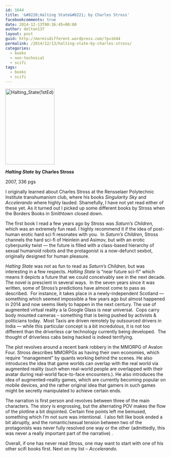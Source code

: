 ```yaml
---
id: 1644
title: '&#8220;Halting State&#8221; by Charles Stross'
facebookcomments: true
date: 2014-12-13T00:36:45+00:00
author: delton137
layout: post
guid: http://moreisdifferent.wordpress.com/?p=1644
permalink: /2014/12/13/halting-state-by-charles-stross/
categories:
  - books
  - non-technical
  - scifi
tags:
  - books
  - scifi
---
```

[<img class="  wp-image-1647 alignright" src="http://www.moreisdifferent.com/wp-content/uploads/2014/12/halting_state1sted.jpg?w=195" alt="Halting_State(1stEd)" width="153" height="236" srcset="http://www.moreisdifferent.com/wp-content/uploads/2014/12/halting_state1sted.jpg 600w, http://www.moreisdifferent.com/wp-content/uploads/2014/12/halting_state1sted-195x300.jpg 195w" sizes="(max-width: 153px) 100vw, 153px" />](http://www.moreisdifferent.com/wp-content/uploads/2014/12/halting_state1sted.jpg)

**_Halting State_**
**by Charles Stross**

2007, 336 pgs

I originally learned about Charles Stross at the Rensselaer Polytechnic Institute transhumanism club, where his books _Singularity Sky_ and _Accelerando_ where highly lauded. Shamefully, I have not yet read either of these yet. As it turned out I picked up some different books by Stross when the Borders Books in Smithtown closed down.<!--more-->

The first book I read a few years ago by Stross was _Saturn&#8217;s Children,_ which was an extremely fun read. I highly recommend it if the idea of post-human erotic hard sci fi resonates with you.  In _Saturn&#8217;s Children_, Stross channels the hard sci-fi of Heinlein and Asimov, but with an erotic cyberpunky twist &#8212; the future is filled with a class-based hierarchy of sexual humanoid robots and the protagonist is a now-defunct sexbot, originally designed for human pleasure.

_Halting State_ was not as fun to read as _Saturn&#8217;s Children,_ but was interesting in a few respects. _Halting State_ is &#8220;near future sci-fi&#8221; which means it depicts a future that we could conceivably see in the next decade. The novel is prescient in several ways.  In the seven years since it was written, some of Stross&#8217;s predictions have almost come to pass as described.  For instance, it takes place in a newly-independent Scotland &#8212; something which seemed impossible a few years ago but almost happened in 2014 and now seems likely to happen in the next century. The use of augmented virtual reality a la Google Glass is near universal.  Cops carry body mounted cameras &#8211; something that is being pushed by activists & politicians today.  Most Taxis are driven remotely by outsourced drivers in India &#8212; while this particular concept is a bit incredulous, it is not too different than the driverless car technology currently being developed.  The thought of driverless cabs being hacked is indeed terrifying.

The plot revolves around a recent bank robbery in the MMORPG of Avalon Four. Stross describes MMORPGs as having their own economies, which require &#8220;management&#8221; by quants working behind the scenes. He also introduces the idea that game worlds can overlap with the real world via augmented reality (such when real-world people are overlapped with their avatar during real-world face-to-face encounters.). He also introduces the idea of augmented-reality games, which are currently becoming popular on mobile devices, and the rather original idea that gamers in such games might be secretly manipulated to achieve certain ends.

The narration is first person and revolves between three of the main characters. The story is engrossing, but the alternating POV makes the flow of the plotline a bit disjointed. Certain fine points left me bemused, something which I&#8217;m not sure was intentional.  I also felt like book ended a bit abruptly, and the romantic/sexual tension between two of the protagonists was never fully resolved one way or the other (admittedly, this was never a really important part of the narrative) .

Overall, if one has never read Stross, one may want to start with one of his other scifi books first. Next on my list &#8211; _Accelerando._
